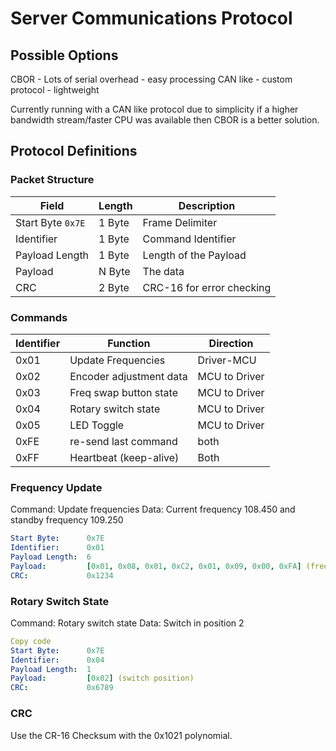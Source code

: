 # Server Communications Protocol

## Possible Options

CBOR - Lots of serial overhead - easy processing
CAN like - custom protocol - lightweight

Currently running with a CAN like protocol due to simplicity if a higher bandwidth
stream/faster CPU was available then CBOR is a better solution.

## Protocol Definitions

### Packet Structure

| Field | Length | Description |
| - | - | - |
| Start Byte `0x7E` | 1 Byte | Frame Delimiter |
| Identifier | 1 Byte | Command Identifier |
| Payload Length | 1 Byte | Length of the Payload |
| Payload | N Byte | The data |
| CRC | 2 Byte | CRC-16 for error checking |

### Commands

| Identifier | Function | Direction |
| - | - | - |
| 0x01 | Update Frequencies | Driver-MCU |
| 0x02 | Encoder adjustment data | MCU to Driver |
| 0x03 | Freq swap button state | MCU to Driver |
| 0x04 | Rotary switch state | MCU to Driver |
| 0x05 | LED Toggle | MCU to Driver |
| 0xFE | re-send last command | both |
| 0xFF | Heartbeat (keep-alive) | Both |

### Frequency Update

Command: Update frequencies
Data: Current frequency 108.450 and standby frequency 109.250

```yaml
Start Byte:      0x7E
Identifier:      0x01
Payload Length:  6
Payload:         [0x01, 0x08, 0x01, 0xC2, 0x01, 0x09, 0x00, 0xFA] (frequencies)
CRC:             0x1234
```


### Rotary Switch State

Command: Rotary switch state
Data: Switch in position 2

```yaml
Copy code
Start Byte:      0x7E
Identifier:      0x04
Payload Length:  1
Payload:         [0x02] (switch position)
CRC:             0x6789
```

### CRC

Use the CR-16 Checksum with the 0x1021 polynomial.
